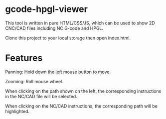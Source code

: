 # gcode-hpgl-viewer

This tool is written in pure HTML/CSS/JS, which can be used to show 2D CNC/CAD files including NC G-code and HPGL.

Clone this project to your local storage then open index.html.


# Features

Panning: Hold down the left mouse button to move.

Zooming: Roll mouse wheel.

When clicking on the path shown on the left, the corresponding instructions in the NC/CAD file will be selected.

When clicking on the NC/CAD instructions, the corresponding path will be highlighted.
